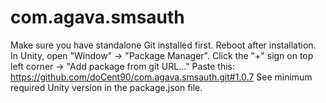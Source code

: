 # com.agava.smsauth
 
Make sure you have standalone Git installed first. Reboot after installation.
In Unity, open "Window" -> "Package Manager".
Click the "+" sign on top left corner -> "Add package from git URL..."
Paste this: https://github.com/doCent90/com.agava.smsauth.git#1.0.7
See minimum required Unity version in the package.json file.
